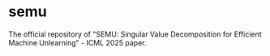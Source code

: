 # semu
The official repository of "SEMU: Singular Value Decomposition for Efficient Machine Unlearning" - ICML 2025 paper.
